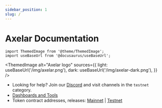 ```yaml
---
sidebar_position: 1
slug: /
---
```


# Axelar Documentation

```mdx-code-block
import ThemedImage from '@theme/ThemedImage';
import useBaseUrl from '@docusaurus/useBaseUrl';
```

<ThemedImage
alt="Axelar logo"
sources={{
    light: useBaseUrl('/img/axelar.png'),
    dark: useBaseUrl('/img/axelar-dark.png'),
  }}
/>

- Looking for help? Join our [Discord](https://discord.gg/aRZ3Ra6f7D) and visit channels in the `testnet` category.
- [Dashboards and Tools](/ecosystem)
- Token contract addresses, releases: [Mainnet](/releases/mainnet) | [Testnet](/releases/testnet)
